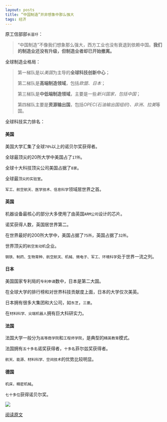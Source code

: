 ```yaml
---
layout: posts
title: “中国制造”并非想象中那么强大
tags: 经济
---
```



原工信部部`长苗圩`：

>  “中国制造”不像我们想象那么强大，西方工业也没有衰退到依赖中国。**我们的制造业还没有升级，但制造业者却已开始撤离。**

全球制造业格局：

> 第一梯队是以*美国*为主导的**全球科技创新中心**；
>
> 第二梯队是**高端制造领域**，包括*欧盟、日本*；
>
> 第三梯队是**中低端制造领域**，主要是一些*新兴国家，包括中国*；
>
> 第四梯队主要是**资源输出国**，包括*OPEC(石油输出国组织)、非洲、拉美*等国。

全球科技实力排名：



#### 美国

美国大学汇集了全球`70%`以上的诺贝尔奖获得者。

全球最顶尖的20所大学中美国占了`17所`。

全球十大科技顶尖公司美国占据了`8家`。

全球最`顶尖的实验室`。

`军工、航空航天、医学技术、信息科学`领域居世界之首。



#### 英国

机器设备最核心的部分大多使用了由英国`ARM公司`设计的芯片。

诺奖获得人数，英国居世界第二。

在世界最好的200所大学中，美国占据了`75所`，英国占据了`32所`。

世界顶尖的`航空发动机`企业。

`钢铁、制药、生物育种、航空航天、机械、微电子、军工、环境科学`处于世界一流之列。



#### 日本

美国国家专利局的`专利申请`数中，日本是第二大国。

在全球大学的排行榜和对世界科技贡献度上面，日本的大学仅次美英。

日本拥有很多大集团和大公司，如`东芝`，`三菱`。

在`材料科学、尖端机器人`拥有巨大科研实力。



#### 法国

法国大学一般分为`高等商学院`和`工程师学院`，是典型的`精英教育`模式。

法国拥有`五十多名`诺奖获得者，`十多名`菲尔兹奖获得者。

`航天、能源、材料科学、空间技术`的优势比较明显。



#### 德国

`机床，精密机械`。

`七十多位`获得诺贝尔奖。

![](http://8.134.51.249/DailyRead/assets/images/0208-4.webp)



[阅读原文](https://mp.weixin.qq.com/s/EktOyfAezkLLeQ-sDH2LSw)